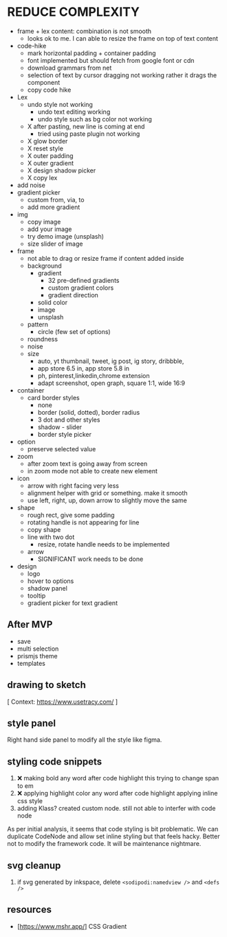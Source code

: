 # REDUCE COMPLEXITY

- frame + lex content: combination is not smooth
  - looks ok to me. I can able to resize the frame on top of text content
- code-hike
  - mark horizontal padding + container padding
  - font implemented but should fetch from google font or cdn
  - download grammars from net
  - selection of text by cursor dragging not working rather it drags the component
  - copy code hike
- Lex
  - undo style not working
    - undo text editing working
    - undo style such as bg color not working
  - X after pasting, new line is coming at end
    - tried using paste plugin not working
  - X glow border
  - X reset style
  - X outer padding
  - X outer gradient
  - X design shadow picker
  - X copy lex
- add noise
- gradient picker
  - custom from, via, to
  - add more gradient
- img
  - copy image
  - add your image
  - try demo image (unsplash)
  - size slider of image
- frame
  - not able to drag or resize frame if content added inside
  - background
    - gradient
      - 32 pre-defined gradients
      - custom gradient colors
      - gradient direction
    - solid color
    - image
    - unsplash
  - pattern
    - circle (few set of options)
  - roundness
  - noise
  - size
    - auto, yt thumbnail, tweet, ig post, ig story, dribbble,
    - app store 6.5 in, app store 5.8 in
    - ph, pinterest,linkedin,chrome extension
    - adapt screenshot, open graph, square 1:1, wide 16:9
- container
  - card border styles
    - none
    - border (solid, dotted), border radius
    - 3 dot and other styles
    - shadow - slider
    - border style picker
- option
  - preserve selected value
- zoom
  - after zoom text is going away from screen
  - in zoom mode not able to create new element
- icon
  - arrow with right facing very less
  - alignment helper with grid or something. make it smooth
  - use left, right, up, down arrow to slightly move the same
- shape
  - rough rect, give some padding
  - rotating handle is not appearing for line
  - copy shape
  - line with two dot
    - resize, rotate handle needs to be implemented
  - arrow
    - SIGNIFICANT work needs to be done
- design
  - logo
  - hover to options
  - shadow panel
  - tooltip
  - gradient picker for text gradient

## After MVP

- save
- multi selection
- prismjs theme
- templates

## drawing to sketch

[ Context: https://www.usetracy.com/ ]

## style panel

Right hand side panel to modify all the style like figma.

## styling code snippets

1. ❌ making bold any word after code highlight
   this trying to change span to em
2. ❌ applying highlight color any word after code highlight
   applying inline css style
3. adding Klass?
   created custom node. still not able to interfer with code node

As per initial analysis, it seems that code styling is bit problematic.
We can duplicate CodeNode and allow set inline styling but that feels hacky.
Better not to modify the framework code. It will be maintenance nightmare.

## svg cleanup

1. if svg generated by inkspace, delete `<sodipodi:namedview />` and `<defs />`

## resources

- [https://www.mshr.app/] CSS Gradient
